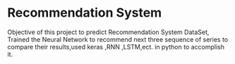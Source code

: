 # Recommendation System
Objective of  this project to predict  Recommendation System DataSet, Trained the Neural Network to recommend  next three sequence of series to compare their results,used keras ,RNN ,LSTM,ect. in python to accomplish it.

